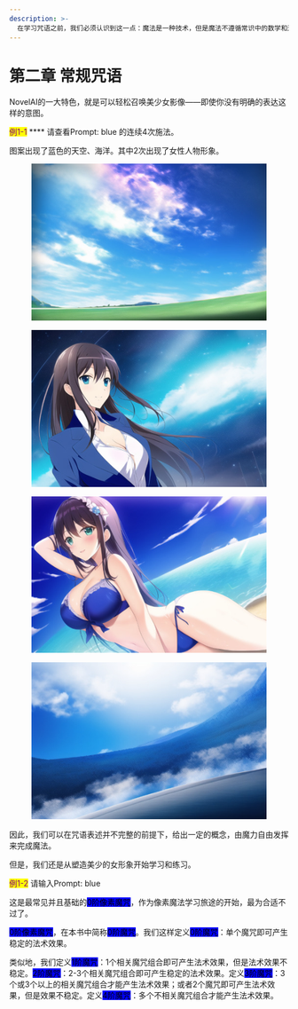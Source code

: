 ```yaml
---
description: >-
  在学习咒语之前，我们必须认识到这一点：魔法是一种技术，但是魔法不遵循常识中的数学和逻辑。魔导器并不能理解你的语言，也不是单存把每个咒语的效果组合在一起，而是借由施法工具从虚空汲取魔力并施放结果的。
---
```


# 第二章 常规咒语

NovelAI的一大特色，就是可以轻松召唤美少女影像——即使你没有明确的表达这样的意图。



<mark style="color:purple;">例1-1</mark> **** 请查看Prompt: blue 的连续4次施法。

图案出现了蓝色的天空、海洋。其中2次出现了女性人物形象。

<div>

<figure><img src=".gitbook/assets/E1-1B.jpg" alt=""><figcaption></figcaption></figure>

 

<figure><img src=".gitbook/assets/E1-1A.jpg" alt=""><figcaption></figcaption></figure>

 

<figure><img src=".gitbook/assets/E1-1D.jpg" alt=""><figcaption></figcaption></figure>

 

<figure><img src=".gitbook/assets/E1-1C.jpg" alt=""><figcaption></figcaption></figure>

</div>

因此，我们可以在咒语表述并不完整的前提下，给出一定的概念，由魔力自由发挥来完成魔法。

但是，我们还是从塑造美少的女形象开始学习和练习。

<mark style="color:purple;">例1-2</mark> 请输入Prompt: blue

这是最常见并且基础的<mark style="background-color:blue;">0阶像素魔咒</mark>，作为像素魔法学习旅途的开始，最为合适不过了。

<mark style="background-color:blue;">0阶像素魔咒</mark>，在本书中简称<mark style="background-color:blue;">0阶魔咒</mark>。我们这样定义<mark style="background-color:blue;">0阶魔咒</mark>：单个魔咒即可产生稳定的法术效果。

类似地，我们定义<mark style="background-color:blue;">1阶魔咒</mark>：1个相关魔咒组合即可产生法术效果，但是法术效果不稳定。<mark style="background-color:blue;">2阶魔咒</mark>：2-3个相关魔咒组合即可产生稳定的法术效果。定义<mark style="background-color:blue;">3阶魔咒</mark>：3个或3个以上的相关魔咒组合才能产生法术效果；或者2个魔咒即可产生法术效果，但是效果不稳定。定义<mark style="background-color:blue;">4阶魔咒</mark>：多个不相关魔咒组合才能产生法术效果。
